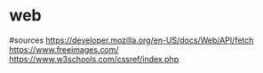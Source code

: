 # web

#sources
https://developer.mozilla.org/en-US/docs/Web/API/fetch
https://www.freeimages.com/
https://www.w3schools.com/cssref/index.php
